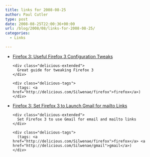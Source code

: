 ```yaml
---
title: links for 2008-08-25
author: Paul Cutler
type: post
date: 2008-08-25T22:00:36+00:00
url: /blog/2008/08/links-for-2008-08-25/
categories:
  - Links

---
```

<ul class="delicious">
  <li>
    <div class="delicious-link">
      <a href="http://lifehacker.com/5041335/useful-firefox-3-configuration-tweaks">Firefox 3: Useful Firefox 3 Configuration Tweaks</a>
    </div>
    
    <div class="delicious-extended">
      Great guide for tweaking Firefox 3
    </div>
    
    <div class="delicious-tags">
      (tags: <a href="http://delicious.com/Silwenae/firefox">firefox</a>)
    </div>
  </li>
  
  <li>
    <div class="delicious-link">
      <a href="http://lifehacker.com/392287/set-firefox-3-to-launch-gmail-for-mailto-links">Firefox 3: Set Firefox 3 to Launch Gmail for mailto Links</a>
    </div>
    
    <div class="delicious-extended">
      Set Firefox 3 to use Gmail for email and mailto links
    </div>
    
    <div class="delicious-tags">
      (tags: <a href="http://delicious.com/Silwenae/firefox">firefox</a> <a href="http://delicious.com/Silwenae/gmail">gmail</a>)
    </div>
  </li>
</ul>